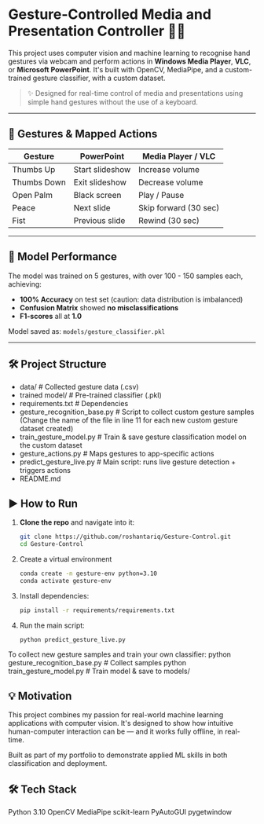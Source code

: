 # Gesture-Controlled Media and Presentation Controller 🎯🤘

This project uses computer vision and machine learning to recognise hand gestures via webcam and perform actions in **Windows Media Player**, **VLC**, or **Microsoft PowerPoint**. It's built with OpenCV, MediaPipe, and a custom-trained gesture classifier, with a custom dataset.

> ✨ Designed for real-time control of media and presentations using simple hand gestures without the use of a keyboard.

---

## 📸 Gestures & Mapped Actions

| Gesture     | PowerPoint        | Media Player / VLC      |
|-------------|-------------------|--------------------------|
| Thumbs Up   | Start slideshow   | Increase volume          |
| Thumbs Down | Exit slideshow    | Decrease volume          |
| Open Palm   | Black screen      | Play / Pause             |
| Peace       | Next slide        | Skip forward (30 sec)    |
| Fist        | Previous slide    | Rewind (30 sec)          |

---

## 🧠 Model Performance

The model was trained on 5 gestures, with over 100 - 150 samples each, achieving:

- **100% Accuracy** on test set (caution: data distribution is imbalanced)
- **Confusion Matrix** showed **no misclassifications**
- **F1-scores** all at **1.0**

Model saved as: `models/gesture_classifier.pkl`

---

## 🛠️ Project Structure

- data/ # Collected gesture data (.csv)
- trained model/ # Pre-trained classifier (.pkl)
- requirements.txt # Dependencies
- gesture_recognition_base.py # Script to collect custom gesture samples (Change the name of the file in line 11 for each new custom gesture dataset created)
- train_gesture_model.py # Train & save gesture classification model on the custom dataset
- gesture_actions.py # Maps gestures to app-specific actions
- predict_gesture_live.py # Main script: runs live gesture detection + triggers actions
- README.md

## ▶️ How to Run

1. **Clone the repo** and navigate into it:
   ```bash
   git clone https://github.com/roshantariq/Gesture-Control.git
   cd Gesture-Control
2. Create a virtual environment
   ```bash
   conda create -n gesture-env python=3.10
   conda activate gesture-env
3. Install dependencies:
   ```bash
   pip install -r requirements/requirements.txt
4. Run the main script:
   ```bash
   python predict_gesture_live.py

To collect new gesture samples and train your own classifier:
   python gesture_recognition_base.py  # Collect samples
   python train_gesture_model.py       # Train model & save to models/

## 💡 Motivation

This project combines my passion for real-world machine learning applications with computer vision. It's designed to show how intuitive human-computer interaction can be — and it works fully offline, in real-time.

Built as part of my portfolio to demonstrate applied ML skills in both classification and deployment.

## 🛠️ Tech Stack
Python 3.10
OpenCV
MediaPipe
scikit-learn
PyAutoGUI
pygetwindow
